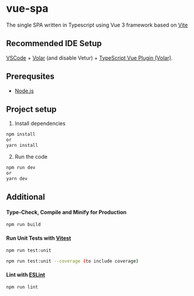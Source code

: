 # vue-spa

The single SPA written in Typescript using Vue 3 framework based on [Vite](https://vitejs.dev/)

## Recommended IDE Setup

[VSCode](https://code.visualstudio.com/) + [Volar](https://marketplace.visualstudio.com/items?itemName=Vue.volar) (and disable Vetur) + [TypeScript Vue Plugin (Volar)](https://marketplace.visualstudio.com/items?itemName=Vue.vscode-typescript-vue-plugin).

## Prerequsites

- [Node.js](https://nodejs.org/en)

## Project setup

1. Install dependencies

```sh
npm install
or
yarn install
```

2. Run the code

```sh
npm run dev
or
yarn dev
```

## Additional

#### Type-Check, Compile and Minify for Production

```sh
npm run build
```

#### Run Unit Tests with [Vitest](https://vitest.dev/)

```sh
npm run test:unit

npm run test:unit --coverage (to include coverage)
```

#### Lint with [ESLint](https://eslint.org/)

```sh
npm run lint
```
